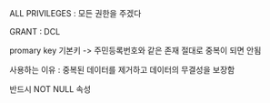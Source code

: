 ALL PRIVILEGES : 모든 권한을 주겠다

GRANT :  DCL



promary key 기본키 -> 주민등록번호와 같은 존재 절대로 중복이 되면 안됨

사용하는 이유 : 중복된 데이터를 제거하고 데이터의 무결성을 보장함

반드시 NOT NULL 속성